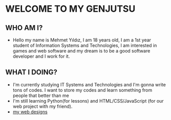 # WELCOME TO MY GENJUTSU
## WHO AM I?
- Hello my name is Mehmet Yıldız, I am 18 years old, I am a 1st year student of Information Systems and Technologies, I am interested in games and web software and my dream is to be a good software developer and I work for it.
## WHAT I DOING?
- I'm currently studying IT Systems and Technologies and I'm gonna write tons of codes. I want to store my codes and learn something from people that better than me
- I'm still learning Python(for lessons) and HTML/CSS/JavaScript (for our web project with my friend).
- [my web designs](https://github.com/mhmety/my-web-design-experiments)
